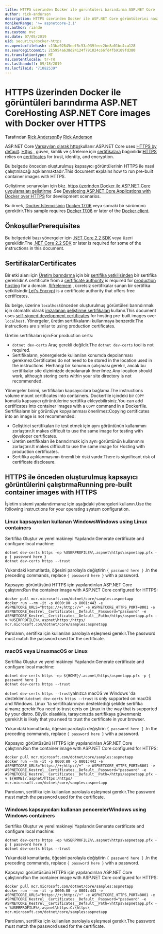 ```yaml
---
title: HTTPS üzerinden Docker ile görüntüleri barındırma ASP.NET Core
author: rick-anderson
description: HTTPS üzerinden Docker ile ASP.NET Core görüntülerini nasıl barındıralabileceğinizi öğrenin
monikerRange: '>= aspnetcore-2.1'
ms.author: riande
ms.custom: mvc
ms.date: 07/05/2019
uid: security/docker-https
ms.openlocfilehash: c13ba02845eef5c53a939feec2be8a01bc4ca128
ms.sourcegitcommit: 215954a638d24124f791024c66fd4fb9109fd380
ms.translationtype: MT
ms.contentlocale: tr-TR
ms.lasthandoff: 09/18/2019
ms.locfileid: "71082539"
---
```

# <a name="hosting-aspnet-core-images-with-docker-over-https"></a><span data-ttu-id="8883a-103">HTTPS üzerinden Docker ile görüntüleri barındırma ASP.NET Core</span><span class="sxs-lookup"><span data-stu-id="8883a-103">Hosting ASP.NET Core images with Docker over HTTPS</span></span>

<span data-ttu-id="8883a-104">Tarafından [Rick Anderson](https://twitter.com/RickAndMSFT)</span><span class="sxs-lookup"><span data-stu-id="8883a-104">By [Rick Anderson](https://twitter.com/RickAndMSFT)</span></span>

<span data-ttu-id="8883a-105">ASP.NET Core [Varsayılan olarak https](/aspnet/core/security/enforcing-ssl)kullanır.</span><span class="sxs-lookup"><span data-stu-id="8883a-105">ASP.NET Core uses [HTTPS by default](/aspnet/core/security/enforcing-ssl).</span></span> <span data-ttu-id="8883a-106">[Https](https://en.wikipedia.org/wiki/HTTPS) , güven, kimlik ve şifreleme için [sertifikalara](https://en.wikipedia.org/wiki/Public_key_certificate) bağımlıdır.</span><span class="sxs-lookup"><span data-stu-id="8883a-106">[HTTPS](https://en.wikipedia.org/wiki/HTTPS) relies on [certificates](https://en.wikipedia.org/wiki/Public_key_certificate) for trust, identity, and encryption.</span></span>

<span data-ttu-id="8883a-107">Bu belgede önceden oluşturulmuş kapsayıcı görüntülerinin HTTPS ile nasıl çalıştırılacağı açıklanmaktadır.</span><span class="sxs-lookup"><span data-stu-id="8883a-107">This document explains how to run pre-built container images with HTTPS.</span></span>

<span data-ttu-id="8883a-108">Geliştirme senaryoları için bkz. [https üzerinden Docker ile ASP.NET Core uygulamaları geliştirme](https://github.com/dotnet/dotnet-docker/blob/master/samples/aspnetapp/aspnetcore-docker-https-development.md) .</span><span class="sxs-lookup"><span data-stu-id="8883a-108">See [Developing ASP.NET Core Applications with Docker over HTTPS](https://github.com/dotnet/dotnet-docker/blob/master/samples/aspnetapp/aspnetcore-docker-https-development.md) for development scenarios.</span></span>

<span data-ttu-id="8883a-109">Bu örnek, [Docker Istemcisinin](https://www.docker.com/products/docker) [Docker 17,06](https://docs.docker.com/release-notes/docker-ce) veya sonraki bir sürümünü gerektirir.</span><span class="sxs-lookup"><span data-stu-id="8883a-109">This sample requires [Docker 17.06](https://docs.docker.com/release-notes/docker-ce) or later of the [Docker client](https://www.docker.com/products/docker).</span></span>

## <a name="prerequisites"></a><span data-ttu-id="8883a-110">Önkoşullar</span><span class="sxs-lookup"><span data-stu-id="8883a-110">Prerequisites</span></span>

<span data-ttu-id="8883a-111">Bu belgedeki bazı yönergeler için [.NET Core 2,2 SDK](https://www.microsoft.com/net/download) veya üzeri gereklidir.</span><span class="sxs-lookup"><span data-stu-id="8883a-111">The [.NET Core 2.2 SDK](https://www.microsoft.com/net/download) or later is required for some of the instructions in this document.</span></span>

## <a name="certificates"></a><span data-ttu-id="8883a-112">Sertifikalar</span><span class="sxs-lookup"><span data-stu-id="8883a-112">Certificates</span></span>

<span data-ttu-id="8883a-113">Bir etki alanı için [Üretim barındırma](https://blogs.msdn.microsoft.com/webdev/2017/11/29/configuring-https-in-asp-net-core-across-different-platforms/) için bir [sertifika yetkilisinden](https://en.wikipedia.org/wiki/Certificate_authority) bir sertifika gereklidir.</span><span class="sxs-lookup"><span data-stu-id="8883a-113">A certificate from a [certificate authority](https://en.wikipedia.org/wiki/Certificate_authority) is required for [production hosting](https://blogs.msdn.microsoft.com/webdev/2017/11/29/configuring-https-in-asp-net-core-across-different-platforms/) for a domain.</span></span>  <span data-ttu-id="8883a-114">[Şifrelemem](https://letsencrypt.org/) , ücretsiz sertifikalar sunan bir sertifika yetkilisindir.</span><span class="sxs-lookup"><span data-stu-id="8883a-114">[Let's Encrypt](https://letsencrypt.org/) is a certificate authority that offers free certificates.</span></span>

<span data-ttu-id="8883a-115">Bu belge, üzerine `localhost`önceden oluşturulmuş görüntüleri barındırmak için otomatik olarak [imzalanan geliştirme sertifikaları](https://en.wikipedia.org/wiki/Self-signed_certificate) kullanır.</span><span class="sxs-lookup"><span data-stu-id="8883a-115">This document uses [self-signed development certificates](https://en.wikipedia.org/wiki/Self-signed_certificate) for hosting pre-built images over `localhost`.</span></span> <span data-ttu-id="8883a-116">Yönergeler, üretim sertifikalarını kullanmaya benzerdir.</span><span class="sxs-lookup"><span data-stu-id="8883a-116">The instructions are similar to using production certificates.</span></span>

<span data-ttu-id="8883a-117">Üretim sertifikaları için:</span><span class="sxs-lookup"><span data-stu-id="8883a-117">For production certs:</span></span>

* <span data-ttu-id="8883a-118">`dotnet dev-certs` Araç gerekli değildir.</span><span class="sxs-lookup"><span data-stu-id="8883a-118">The `dotnet dev-certs` tool is not required.</span></span>
* <span data-ttu-id="8883a-119">Sertifikaların, yönergelerde kullanılan konumda depolanması gerekmez.</span><span class="sxs-lookup"><span data-stu-id="8883a-119">Certificates do not need to be stored in the location used in the instructions.</span></span> <span data-ttu-id="8883a-120">Herhangi bir konumun çalışması gerekir, ancak bu sertifikalar site dizininizde depolanarak önerilmez.</span><span class="sxs-lookup"><span data-stu-id="8883a-120">Any location should work, although storing certs within your site directory is not recommended.</span></span>

<span data-ttu-id="8883a-121">Yönergeler birimi, sertifikaları kapsayıcılara bağlama.</span><span class="sxs-lookup"><span data-stu-id="8883a-121">The instructions volume mount certificates into containers.</span></span> <span data-ttu-id="8883a-122">Dockerfile içindeki bir `COPY` komutla kapsayıcı görüntülerine sertifika ekleyebilirsiniz.</span><span class="sxs-lookup"><span data-stu-id="8883a-122">You can add certificates into container images with a `COPY` command in a Dockerfile.</span></span> <span data-ttu-id="8883a-123">Sertifikaların bir görüntüye kopyalanması önerilmez:</span><span class="sxs-lookup"><span data-stu-id="8883a-123">Copying certificates into an image is not recommended:</span></span>

* <span data-ttu-id="8883a-124">Geliştirici sertifikaları ile test etmek için aynı görüntünün kullanımını zorlaştırır.</span><span class="sxs-lookup"><span data-stu-id="8883a-124">It makes difficult to use the same image for testing with developer certificates.</span></span>
* <span data-ttu-id="8883a-125">Üretim sertifikaları ile barındırmak için aynı görüntünün kullanımını zorlaştırır.</span><span class="sxs-lookup"><span data-stu-id="8883a-125">It makes difficult to use the same image for Hosting with production certificates.</span></span>
* <span data-ttu-id="8883a-126">Sertifika açıklanmasının önemli bir riski vardır.</span><span class="sxs-lookup"><span data-stu-id="8883a-126">There is significant risk of certificate disclosure.</span></span>

## <a name="running-pre-built-container-images-with-https"></a><span data-ttu-id="8883a-127">HTTPS ile önceden oluşturulmuş kapsayıcı görüntülerini çalıştırma</span><span class="sxs-lookup"><span data-stu-id="8883a-127">Running pre-built container images with HTTPS</span></span>

<span data-ttu-id="8883a-128">İşletim sistemi yapılandırmanız için aşağıdaki yönergeleri kullanın.</span><span class="sxs-lookup"><span data-stu-id="8883a-128">Use the following instructions for your operating system configuration.</span></span>

### <a name="windows-using-linux-containers"></a><span data-ttu-id="8883a-129">Linux kapsayıcıları kullanan Windows</span><span class="sxs-lookup"><span data-stu-id="8883a-129">Windows using Linux containers</span></span>

<span data-ttu-id="8883a-130">Sertifika Oluştur ve yerel makineyi Yapılandır:</span><span class="sxs-lookup"><span data-stu-id="8883a-130">Generate certificate and configure local machine:</span></span>

```dotnetcli
dotnet dev-certs https -ep %USERPROFILE%\.aspnet\https\aspnetapp.pfx -p { password here }
dotnet dev-certs https --trust
```

<span data-ttu-id="8883a-131">Yukarıdaki komutlarda, öğesini parolayla değiştirin `{ password here }` .</span><span class="sxs-lookup"><span data-stu-id="8883a-131">In the preceding commands, replace `{ password here }` with a password.</span></span>

<span data-ttu-id="8883a-132">Kapsayıcı görüntüsünü HTTPS için yapılandırılan ASP.NET Core çalıştırın:</span><span class="sxs-lookup"><span data-stu-id="8883a-132">Run the container image with ASP.NET Core configured for HTTPS:</span></span>

```console
docker pull mcr.microsoft.com/dotnet/core/samples:aspnetapp
docker run --rm -it -p 8000:80 -p 8001:443 -e ASPNETCORE_URLS="https://+;http://+" -e ASPNETCORE_HTTPS_PORT=8001 -e ASPNETCORE_Kestrel__Certificates__Default__Password="password" -e ASPNETCORE_Kestrel__Certificates__Default__Path=/https/aspnetapp.pfx -v %USERPROFILE%\.aspnet\https:/https/ mcr.microsoft.com/dotnet/core/samples:aspnetapp
```

<span data-ttu-id="8883a-133">Parolanın, sertifika için kullanılan parolayla eşleşmesi gerekir.</span><span class="sxs-lookup"><span data-stu-id="8883a-133">The password must match the password used for the certificate.</span></span>

### <a name="macos-or-linux"></a><span data-ttu-id="8883a-134">macOS veya Linux</span><span class="sxs-lookup"><span data-stu-id="8883a-134">macOS or Linux</span></span>

<span data-ttu-id="8883a-135">Sertifika Oluştur ve yerel makineyi Yapılandır:</span><span class="sxs-lookup"><span data-stu-id="8883a-135">Generate certificate and configure local machine:</span></span>

```dotnetcli
dotnet dev-certs https -ep ${HOME}/.aspnet/https/aspnetapp.pfx -p { password here }
dotnet dev-certs https --trust
```

<span data-ttu-id="8883a-136">`dotnet dev-certs https --trust`yalnızca macOS ve Windows 'da desteklenir.</span><span class="sxs-lookup"><span data-stu-id="8883a-136">`dotnet dev-certs https --trust` is only supported on macOS and Windows.</span></span> <span data-ttu-id="8883a-137">Linux 'ta sertifikalarınızın desteklediği şekilde sertifika almanız gerekir.</span><span class="sxs-lookup"><span data-stu-id="8883a-137">You need to trust certs on Linux in the way that is supported by your distro.</span></span> <span data-ttu-id="8883a-138">Büyük olasılıkla, tarayıcınızda sertifikaya güvenmeniz gerekir.</span><span class="sxs-lookup"><span data-stu-id="8883a-138">It is likely that you need to trust the certificate in your browser.</span></span>

<span data-ttu-id="8883a-139">Yukarıdaki komutlarda, öğesini parolayla değiştirin `{ password here }` .</span><span class="sxs-lookup"><span data-stu-id="8883a-139">In the preceding commands, replace `{ password here }` with a password.</span></span>

<span data-ttu-id="8883a-140">Kapsayıcı görüntüsünü HTTPS için yapılandırılan ASP.NET Core çalıştırın:</span><span class="sxs-lookup"><span data-stu-id="8883a-140">Run the container image with ASP.NET Core configured for HTTPS:</span></span>

```console
docker pull mcr.microsoft.com/dotnet/core/samples:aspnetapp
docker run --rm -it -p 8000:80 -p 8001:443 -e ASPNETCORE_URLS="https://+;http://+" -e ASPNETCORE_HTTPS_PORT=8001 -e ASPNETCORE_Kestrel__Certificates__Default__Password="password" -e ASPNETCORE_Kestrel__Certificates__Default__Path=/https/aspnetapp.pfx -v ${HOME}/.aspnet/https:/https/ mcr.microsoft.com/dotnet/core/samples:aspnetapp
```

<span data-ttu-id="8883a-141">Parolanın, sertifika için kullanılan parolayla eşleşmesi gerekir.</span><span class="sxs-lookup"><span data-stu-id="8883a-141">The password must match the password used for the certificate.</span></span>

### <a name="windows-using-windows-containers"></a><span data-ttu-id="8883a-142">Windows kapsayıcıları kullanan pencereler</span><span class="sxs-lookup"><span data-stu-id="8883a-142">Windows using Windows containers</span></span>

<span data-ttu-id="8883a-143">Sertifika Oluştur ve yerel makineyi Yapılandır:</span><span class="sxs-lookup"><span data-stu-id="8883a-143">Generate certificate and configure local machine:</span></span>

```dotnetcli
dotnet dev-certs https -ep %USERPROFILE%\.aspnet\https\aspnetapp.pfx -p { password here }
dotnet dev-certs https --trust
```

<span data-ttu-id="8883a-144">Yukarıdaki komutlarda, öğesini parolayla değiştirin `{ password here }` .</span><span class="sxs-lookup"><span data-stu-id="8883a-144">In the preceding commands, replace `{ password here }` with a password.</span></span>

<span data-ttu-id="8883a-145">Kapsayıcı görüntüsünü HTTPS için yapılandırılan ASP.NET Core çalıştırın:</span><span class="sxs-lookup"><span data-stu-id="8883a-145">Run the container image with ASP.NET Core configured for HTTPS:</span></span>

```console
docker pull mcr.microsoft.com/dotnet/core/samples:aspnetapp
docker run --rm -it -p 8000:80 -p 8001:443 -e ASPNETCORE_URLS="https://+;http://+" -e ASPNETCORE_HTTPS_PORT=8001 -e ASPNETCORE_Kestrel__Certificates__Default__Password="password" -e ASPNETCORE_Kestrel__Certificates__Default__Path=\https\aspnetapp.pfx -v %USERPROFILE%\.aspnet\https:C:\https\ mcr.microsoft.com/dotnet/core/samples:aspnetapp
```

<span data-ttu-id="8883a-146">Parolanın, sertifika için kullanılan parolayla eşleşmesi gerekir.</span><span class="sxs-lookup"><span data-stu-id="8883a-146">The password must match the password used for the certificate.</span></span>